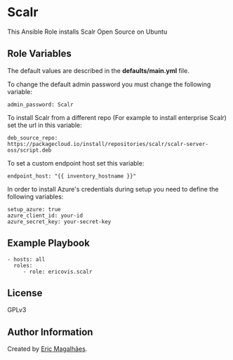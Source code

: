 Scalr
=========

This Ansible Role installs Scalr Open Source on Ubuntu

Role Variables
--------------

The default values are described in the **defaults/main.yml** file.

To change the default admin password you must change the following variable:
~~~
admin_password: Scalr
~~~

To install Scalr from a different repo (For example to install enterprise Scalr) set the url in this variable:
~~~
deb_source_repo: https://packagecloud.io/install/repositories/scalr/scalr-server-oss/script.deb
~~~

To set a custom endpoint host set this variable:
~~~
endpoint_host: "{{ inventory_hostname }}"
~~~

In order to install Azure's credentials during setup you need to define the following variables:

~~~
setup_azure: true
azure_client_id: your-id
azure_secret_key: your-secret-key
~~~


Example Playbook
----------------

~~~
- hosts: all
  roles:
     - role: ericovis.scalr
~~~

License
-------

GPLv3

Author Information
------------------

Created by [Eric Magalhães](https://emagalha.es).
